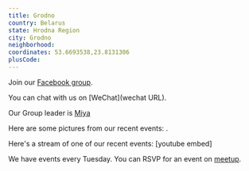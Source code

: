 ```yaml
---
title: Grodno
country: Belarus
state: Hrodna Region
city: Grodno
neighborhood: 
coordinates: 53.6693538,23.8131306
plusCode:
---
```

Join our [Facebook group](https://www.facebook.com/groups/freecodecamp.grodno).

You can chat with us on [WeChat](wechat URL).

Our Group leader is [Miya](freecodecamp.org/miya)

Here are some pictures from our recent events:
![]().

Here's a stream of one of our recent events:
[youtube embed]

We have events every Tuesday. You can RSVP for an event on [meetup](meetupurl).
